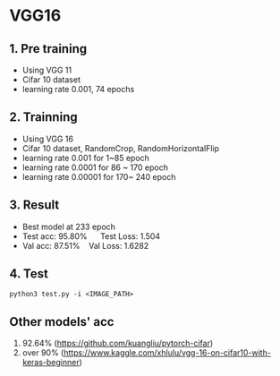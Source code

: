 # VGG16

## 1. Pre training
 - Using VGG 11
 - Cifar 10 dataset
 - learning rate 0.001, 74 epochs
 
## 2. Trainning
 - Using VGG 16
 - Cifar 10 dataset, RandomCrop, RandomHorizontalFlip 
 - learning rate 0.001 for 1~85 epoch
 - learning rate 0.0001 for 86 ~ 170 epoch
 - learning rate 0.00001 for 170~ 240 epoch

## 3. Result
 - Best model at 233 epoch
 - Test acc: 95.80% &nbsp;&nbsp;&nbsp;&nbsp; Test Loss: 1.504
 - Val acc: 87.51% &nbsp;&nbsp; Val Loss: 1.6282
 
## 4. Test
`` python3 test.py -i <IMAGE_PATH> ``

## Other models' acc
 1. 92.64% (https://github.com/kuangliu/pytorch-cifar)
 2. over 90% (https://www.kaggle.com/xhlulu/vgg-16-on-cifar10-with-keras-beginner)  
